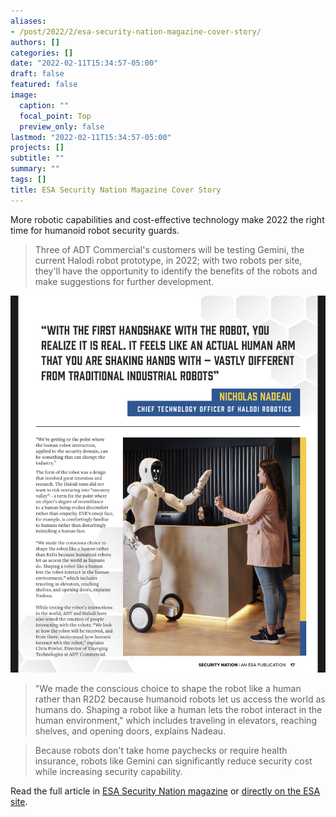 ```yaml
---
aliases:
- /post/2022/2/esa-security-nation-magazine-cover-story/
authors: []
categories: []
date: "2022-02-11T15:34:57-05:00"
draft: false
featured: false
image:
  caption: ""
  focal_point: Top
  preview_only: false
lastmod: "2022-02-11T15:34:57-05:00"
projects: []
subtitle: ""
summary: ""
tags: []
title: ESA Security Nation Magazine Cover Story
---
```


More robotic capabilities and cost-effective technology make 2022 the right time for humanoid robot security guards.

> Three of ADT Commercial's customers will be testing Gemini, the current Halodi robot prototype, in 2022; with two robots per site, they'll have the opportunity to identify the benefits of the robots and make suggestions for further development.

![Article preview.](IMG_5913.jpeg)

> "We made the conscious choice to shape the robot like a human rather than R2D2 because humanoid robots let us access the world as humans do. Shaping a robot like a human lets the robot interact in the human environment," which includes traveling in elevators, reaching shelves, and opening doors, explains Nadeau.

> Because robots don't take home paychecks or require health insurance, robots like Gemini can significantly reduce security cost while increasing security capability.

Read the full article in [ESA Security Nation magazine](https://esaweb.org/resources/securitynation/) or [directly on the ESA site](https://esaweb.org/slowly-bot-surely/).